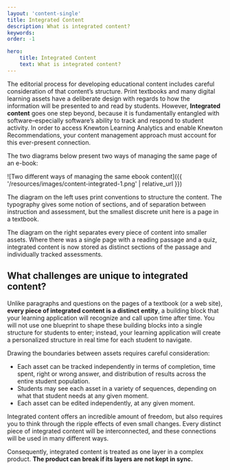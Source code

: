 ```yaml
---
layout: 'content-single'
title: Integrated Content
description: What is integrated content?
keywords: 
order: -1

hero:
    title: Integrated Content
    text: What is integrated content?
---
```


The editorial process for developing educational content includes careful consideration of that content’s structure. Print textbooks and many digital learning assets have a deliberate design with regards to how the information will be presented to and read by students. However, **Integrated content** goes one step beyond, because it is fundamentally entangled with software–especially software’s ability to track and respond to student activity. In order to access Knewton Learning Analytics and enable Knewton Recommendations, your content management approach must account for this ever-present connection.

The two diagrams below present two ways of managing the same page of an e-book:

![Two different ways of managing the same ebook content]({{ '/resources/images/content-integrated-1.png' | relative_url }})

The diagram on the left uses print conventions to structure the content. The typography gives some notion of sections, and of separation between instruction and assessment, but the smallest discrete unit here is a page in a textbook.

The diagram on the right separates every piece of content into smaller assets. Where there was a single page with a reading passage and a quiz, integrated content is now stored as distinct sections of the passage and individually tracked assessments.

## What challenges are unique to integrated content?

Unlike paragraphs and questions on the pages of a textbook (or a web site), **every piece of integrated content is a distinct entity**, a building block that your learning application will recognize and call upon time after time. You will not use one blueprint to shape these building blocks into a single structure for students to enter; instead, your learning application will create a personalized structure in real time for each student to navigate.

Drawing the boundaries between assets requires careful consideration:

*   Each asset can be tracked independently in terms of completion, time spent, right or wrong answer, and distribution of results across the entire student population.
*   Students may see each asset in a variety of sequences, depending on what that student needs at any given moment.
*   Each asset can be edited independently, at any given moment.

Integrated content offers an incredible amount of freedom, but also requires you to think through the ripple effects of even small changes. Every distinct piece of integrated content will be interconnected, and these connections will be used in many different ways.

Consequently, integrated content is treated as one layer in a complex product. **The product can break if its layers are not kept in sync.**

